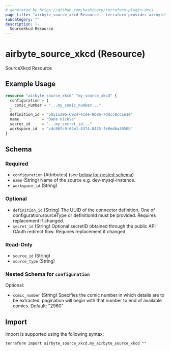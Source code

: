 ```yaml
---
# generated by https://github.com/hashicorp/terraform-plugin-docs
page_title: "airbyte_source_xkcd Resource - terraform-provider-airbyte"
subcategory: ""
description: |-
  SourceXkcd Resource
---
```


# airbyte_source_xkcd (Resource)

SourceXkcd Resource

## Example Usage

```terraform
resource "airbyte_source_xkcd" "my_source_xkcd" {
  configuration = {
    comic_number = "...my_comic_number..."
  }
  definition_id = "5b511296-6924-4cde-8b86-7ddcc8cc1e1e"
  name          = "Dana Hickle"
  secret_id     = "...my_secret_id..."
  workspace_id  = "c4c80fc9-04e1-4374-8425-fe8edba3050b"
}
```

<!-- schema generated by tfplugindocs -->
## Schema

### Required

- `configuration` (Attributes) (see [below for nested schema](#nestedatt--configuration))
- `name` (String) Name of the source e.g. dev-mysql-instance.
- `workspace_id` (String)

### Optional

- `definition_id` (String) The UUID of the connector definition. One of configuration.sourceType or definitionId must be provided. Requires replacement if changed.
- `secret_id` (String) Optional secretID obtained through the public API OAuth redirect flow. Requires replacement if changed.

### Read-Only

- `source_id` (String)
- `source_type` (String)

<a id="nestedatt--configuration"></a>
### Nested Schema for `configuration`

Optional:

- `comic_number` (String) Specifies the comic number in which details are to be extracted, pagination will begin with that number to end of available comics. Default: "2960"

## Import

Import is supported using the following syntax:

```shell
terraform import airbyte_source_xkcd.my_airbyte_source_xkcd ""
```
